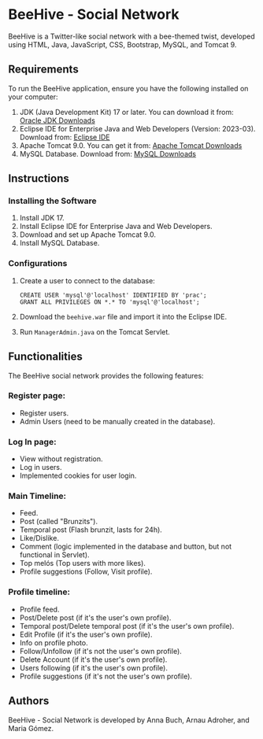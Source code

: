 # BeeHive - Social Network

BeeHive is a Twitter-like social network with a bee-themed twist, developed using HTML, Java, JavaScript, CSS, Bootstrap, MySQL, and Tomcat 9.

## Requirements
To run the BeeHive application, ensure you have the following installed on your computer:

1. JDK (Java Development Kit) 17 or later. You can download it from: [Oracle JDK Downloads](https://www.oracle.com/java/technologies/downloads/#jdk17-windows)
2. Eclipse IDE for Enterprise Java and Web Developers (Version: 2023-03). Download from: [Eclipse IDE](https://eclipseide.org/)
3. Apache Tomcat 9.0. You can get it from: [Apache Tomcat Downloads](https://tomcat.apache.org/download-90.cgi)
4. MySQL Database. Download from: [MySQL Downloads](https://dev.mysql.com/downloads/mysql/)

## Instructions
### Installing the Software
1. Install JDK 17.
2. Install Eclipse IDE for Enterprise Java and Web Developers.
3. Download and set up Apache Tomcat 9.0.
4. Install MySQL Database.

### Configurations
1. Create a user to connect to the database:
   ```
   CREATE USER 'mysql'@'localhost' IDENTIFIED BY 'prac';
   GRANT ALL PRIVILEGES ON *.* TO 'mysql'@'localhost';
   ```

2. Download the `beehive.war` file and import it into the Eclipse IDE.
3. Run `ManagerAdmin.java` on the Tomcat Servlet.

## Functionalities
The BeeHive social network provides the following features:

### Register page:
- Register users.
- Admin Users (need to be manually created in the database).

### Log In page:
- View without registration.
- Log in users.
- Implemented cookies for user login.

### Main Timeline:
- Feed.
- Post (called "Brunzits").
- Temporal post (Flash brunzit, lasts for 24h).
- Like/Dislike.
- Comment (logic implemented in the database and button, but not functional in Servlet).
- Top melós (Top users with more likes).
- Profile suggestions (Follow, Visit profile).

### Profile timeline:
- Profile feed.
- Post/Delete post (if it's the user's own profile).
- Temporal post/Delete temporal post (if it's the user's own profile).
- Edit Profile (if it's the user's own profile).
- Info on profile photo.
- Follow/Unfollow (if it's not the user's own profile).
- Delete Account (if it's the user's own profile).
- Users following (if it's the user's own profile).
- Profile suggestions (if it's not the user's own profile).

## Authors
BeeHive - Social Network is developed by Anna Buch, Arnau Adroher, and Maria Gómez.

